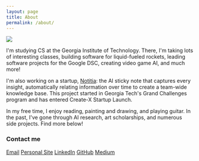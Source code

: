 ```yaml
---
layout: page
title: About
permalink: /about/
---
```


![](https://media-exp3.licdn.com/dms/image/C4D03AQEM3Wns39uctw/profile-displayphoto-shrink_400_400/0/1614972527566?e=1629331200&v=beta&t=Lln9JG1eC8uy7oDBrNeLsIER2TtbpEPT5clv2NncYwY)

I'm studying CS at the Georgia Institute of Technology. There, I'm taking lots of interesting classes, building software for liquid-fueled rockets, leading software projects for the Google DSC, creating video game AI, and much more! 

I'm also working on a startup, [Notitia](notitiaworks.com): the AI sticky note that captures every insight, automatically relating information over time to create a team-wide knowledge base. This project started in Georgia Tech's Grand Challenges program and has entered Create-X Startup Launch.

In my free time, I enjoy reading, painting and drawing, and playing guitar. In the past, I've gone through AI research, art scholarships, and numerous side projects. Find more below!

### Contact me

[Email](mailto:ro.agarwal@hotmail.com)
[Personal Site](roaga.github.io)
[LinkedIn](linkedin.com/in/r-agarwal)
[GitHub](github.com/roaga)
[Medium](https://medium.com/@agrwl.rohan)
